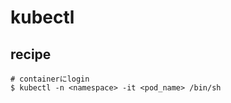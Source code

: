 # kubectl

## recipe

```console
# containerにlogin
$ kubectl -n <namespace> -it <pod_name> /bin/sh
```